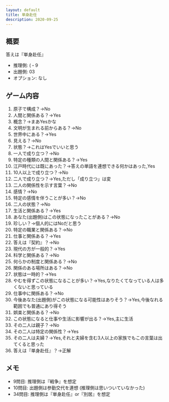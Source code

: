```yaml
---
layout: default
title: 単身赴任
description: 2020-09-25
---
```


## 概要

答えは『単身赴任』

- 推理側: (・9
- 出題側: 03
- オプション: なし

## ゲーム内容

1. 原子で構成？→No
2. 人間と関係ある？→Yes
3. 概念？→まあYesかな
4. 文明が生まれる前からある？→No
5. 世界中にある？→Yes
6. 見える？→No
7. 状態？→これはYesでいいと思う
8. 一人で成り立つ？→No
9. 特定の種類の人間と関係ある？→Yes
10. 江戸時代には既にあった？→答えの単語を連想できる何かはあった,Yes
11. 10人以上で成り立つ？→No
12. 二人で成り立つ？→Yes,ただし「成り立つ」は変
13. 二人の関係性を示す言葉？→No
14. 感情？→No
15. 特定の感情を伴うことが多い？→No
16. 二人の状態？→No
17. 生活と関係ある？→Yes
18. あなた(出題側)はこの状態になったことがある？→No
19. 珍しい？→個人的にはNoだと思う
20. 特定の職業と関係ある？→No
21. 仕事と関係ある？→Yes
22. 答えは『契約』？→No
23. 現代の方が一般的？→Yes
24. 科学と関係ある？→No
25. 何らかの制度と関係ある？→No
26. 関係のある場所はある？→No
27. 状態は一時的？→Yes
28. やむを得ずこの状態になることが多い？→Yes,なりたくてなっている人は多くないと思っている
29. 仕事中に関係ある？→No
30. 今後あなた(出題側)がこの状態になる可能性はありそう？→Yes,今後なれる範囲でも普通にあり得そう
31. 娯楽と関係ある？→No
32. この状態になると仕事や生活に影響が出る？→Yes,主に生活
33. その二人は親子？→No
34. その二人は特定の関係性？→Yes
35. その二人は夫婦？→Yes,それと夫婦を含む3人以上の家族でもこの言葉は出てくると思った
36. 答えは『単身赴任』？→正解

## メモ

- 9問目: 推理側は『戦争』を想定
- 10問目: 出題側は参勤交代を連想 (推理側は思いついていなかった)
- 34問目: 推理側は『単身赴任』or『別居』を想定
